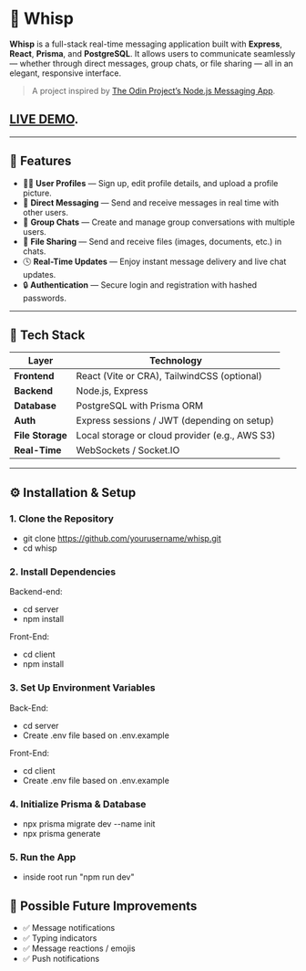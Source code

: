 # 💬 Whisp

**Whisp** is a full-stack real-time messaging application built with **Express**, **React**, **Prisma**, and **PostgreSQL**. It allows users to communicate seamlessly — whether through direct messages, group chats, or file sharing — all in an elegant, responsive interface.

> A project inspired by [The Odin Project’s Node.js Messaging App](https://www.theodinproject.com/lessons/nodejs-messaging-app).

## [LIVE DEMO](https://whisp-front-end-production.up.railway.app/login).

---

## 🚀 Features

- 🧑‍💻 **User Profiles** — Sign up, edit profile details, and upload a profile picture.
- 💬 **Direct Messaging** — Send and receive messages in real time with other users.
- 👥 **Group Chats** — Create and manage group conversations with multiple users.
- 📎 **File Sharing** — Send and receive files (images, documents, etc.) in chats.
- 🕓 **Real-Time Updates** — Enjoy instant message delivery and live chat updates.
- 🔒 **Authentication** — Secure login and registration with hashed passwords.

---

## 🧩 Tech Stack

| Layer            | Technology                                     |
| ---------------- | ---------------------------------------------- |
| **Frontend**     | React (Vite or CRA), TailwindCSS (optional)    |
| **Backend**      | Node.js, Express                               |
| **Database**     | PostgreSQL with Prisma ORM                     |
| **Auth**         | Express sessions / JWT (depending on setup)    |
| **File Storage** | Local storage or cloud provider (e.g., AWS S3) |
| **Real-Time**    | WebSockets / Socket.IO                         |

---

## ⚙️ Installation & Setup

### 1. Clone the Repository

- git clone https://github.com/yourusername/whisp.git
- cd whisp

### 2. Install Dependencies

Backend-end:

- cd server
- npm install

Front-End:

- cd client
- npm install

### 3. Set Up Environment Variables

Back-End:

- cd server
- Create .env file based on .env.example

Front-End:

- cd client
- Create .env file based on .env.example

### 4. Initialize Prisma & Database

- npx prisma migrate dev --name init
- npx prisma generate

### 5. Run the App

- inside root run "npm run dev"

## 🧠 Possible Future Improvements

- ✅ Message notifications
- ✅ Typing indicators
- ✅ Message reactions / emojis
- ✅ Push notifications
